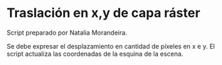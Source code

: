 # Traslación en x,y de capa ráster

Script preparado por Natalia Morandeira.

Se debe expresar el desplazamiento en cantidad de píxeles en x e y. El script actualiza las coordenadas de la esquina de la escena.
